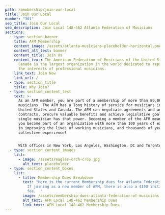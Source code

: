 ```yaml
---
path: /membership/join-our-local
title: Join Our Local
number: "301"
seo_title: Join Our Local
seo_description: Join Local 148-462 Atlanta Federation of Musicians
sections:
  - type: section_banner
    title: AFM Membership
    content_image: /assets/atlanta-musicians-placeholder-horizontal.png
    content_alt_text: banner
    content_title: Join Us
    content_text: The American Federation of Musicians of the United States and
      Canada is the largest organization in the world dedicated to representing
      the interests of professional musicians.
    link_text: Join Now
    link_url: /
  - type: section_title
    title: Why Join?
  - type: section_content_text
    text: >-
      As an AFM member, you are part of a membership of more than 80,000
      musicians. The AFM has a long history of service for musicians in the
      United States and Canada. The AFM can negotiate agreements and administer
      contracts, procure valuable benefits and achieve legislative goals. No
      single musician has that power. Becoming a member of the AFM means that
      you become part of an organization with more than 100 years of experience
      in improving the lives of working musicians, and thousands of years of
      collective experience!


      With offices in New York, Los Angeles, Washington, DC and Toronto, in addition to a network of more than 240 local unions in small and large cities throughout the United States and Canada, the AFM is everywhere you are. We have negotiated high-quality consumer benefits and services for you and your family, and have a professional staff to assist you with your professional needs.
  - type: section_content_images
    list:
      - image: /assets/eagles-orch-crop.jpg
        alt_text: placeholder
  - type: section_content_boxes
    list:
      - title: Membership Dues Breakdown
        text: "Here is the current Membership dues for Atlanta Federation of Musicians.
          If joining as a new member of AFM, there is also a $100 initiation
          fee.  "
        image: /assets/membership-dues-atlanta-federation-of-musicians.jpg
        alt_text: AFM Local 148-462 Membership Dues
        link_text: AFM Local 148-462 Membership Dues
---
```

